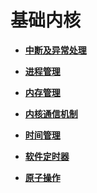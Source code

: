 # 基础内核



- **[中断及异常处理](kernel-small-basic-interrupt.md)**

- **[进程管理](kernel-small-basic-process.md)**

- **[内存管理](kernel-small-basic-memory.md)**

- **[内核通信机制](kernel-small-basic-trans.md)**

- **[时间管理](kernel-small-basic-time.md)**

- **[软件定时器](kernel-small-basic-softtimer.md)**

- **[原子操作](kernel-small-basic-atomic.md)**